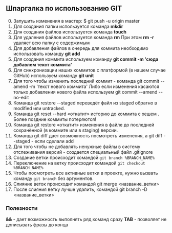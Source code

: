 ## Шпаргалка по использованию GIT
0. Запушить изменения в мастер: $ git push -u origin master
1. Для создания папки используется команда **mkdir**
2. Для создания файлов используется команда **touch**
3. Для удаления файлов используется команда **rm** 
При этом **rm -r** удаляет всю папку с содержимым
4. Для добавления файлов в очередь для коммита необходимо использовать команду **git add**
5. Для создания коммита используем команду **git commit -m 'сюда добавлем текст коммита'** 
6. Для синхронизации наших коммитов с платформой (в нашем случае GitHub) используем команду **git unit**
7. Для того чтобы изменить последний коммит - команда git commit --amend -m 'текст нового коммита'
Либо если изменения касаются только добавления нового файла используем git commit --amend --no-edit
8. Команда git restore --staged <file> переведёт файл из staged обратно в modified или untracked.
9. Команда git reset --hard <commit hash> «откатит» историю до коммита с хешем <hash>. Более поздние коммиты потеряются!
10. Команда git restore <file> «откатит» изменения в файле до последней сохранённой (в коммите или в staging) версии.
11. Команда git diff дает возможность посмотреть изменения, а git diff --staged - если сделали add
12. Для того чтобы не добавлять ненужные файлы в систему отслеживания версий - создается специальный файл .gitignore
13. Создание ветки происходит командой `git branch %BRANCH_NAME%`
14. Переключение на ветку происходит командой `git checkout %BRANCH_NAME%`
15. Чтобы посмотреть все активные ветки в проекте, нужно вызвать команду `git branch` без аргументов.  
16. Слияние веток происходит командой git merge <название_ветки>
17. После слияния ветку лучше удалить, командой git branch -D <название_ветки>

### Полезности
**&&** - дает возможность выполнять ряд команд сразу
**TAB** - позволяет не дописывать фразы до конца
